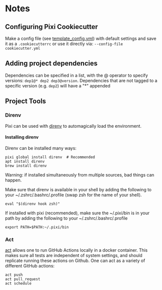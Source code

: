 # Notes

## Configuring Pixi Cookiecutter
Make a config file (see [template_config.yml](template_config.yml)) with
default settings and save it as a `.cookiecutterrc` or use it directly via:
`--config-file cookiecutter.yml`

## Adding project dependencies
Dependencies can be specified in a list, with the @ operator to specify
versions: `dep1@* dep2 dep3@version`. Dependencies that are not tagged to a
specific version (e.g. `dep2`) will have a "\*" appended


## Project Tools
### Direnv
Pixi can be used with [direnv](https://pixi.sh/latest/features/environment/#using-pixi-with-direnv)
to automagically load the environment.

#### Installing direnv
Direnv can be installed many ways:
```shell
pixi global install direnv  # Recommended
apt install direnv
brew install direnv
```

Warning: if installed simultaneously from multiple sources, bad things can happen.

Make sure that direnv is available in your shell by adding the following to your
~/.zshrc/.bashrc/.profile (swap zsh for the name of your shell).
```shell
eval "$(direnv hook zsh)"
```

If installed with pixi (recommended), make sure the ~/.pixi/bin is in your path
by adding the following to your ~/.zshrc/.bashrc/.profile
```
export PATH=$PATH:~/.pixi/bin
```

### Act
[act](https://github.com/nektos/act) allows one to run GitHub Actions locally
in a docker container. This makes sure all tests are independent of system
settings, and should replicate running these actions on Github. One can act as
a variety of different GitHub actions:

```
act push
act pull_request
act schedule
```
